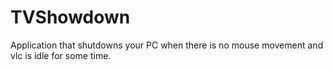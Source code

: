 # TVShowdown
Application that shutdowns your PC when there is no mouse movement and vlc is idle for some time.
